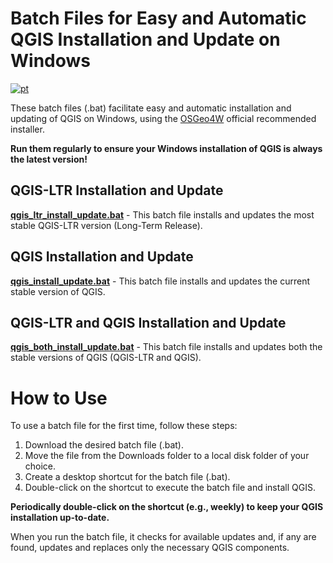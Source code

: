 # Batch Files for Easy and Automatic QGIS Installation and Update on Windows
[![pt](https://img.shields.io/badge/lang-pt-green.svg)](README.md)

These batch files (.bat) facilitate easy and automatic installation and updating of QGIS on Windows, using the [OSGeo4W](https://www.osgeo.org/projects/osgeo4w/) official recommended installer.

**Run them regularly to ensure your Windows installation of QGIS is always the latest version!**

## QGIS-LTR Installation and Update
**[qgis_ltr_install_update.bat](Batchfiles/qgis_ltr_install_update.bat)** - This batch file installs and updates the most stable QGIS-LTR version (Long-Term Release).

## QGIS Installation and Update
**[qgis_install_update.bat](Batchfiles/qgis_install_update.bat)** - This batch file installs and updates the current stable version of QGIS.

## QGIS-LTR and QGIS Installation and Update
**[qgis_both_install_update.bat](Batchfiles/qgis_both_install_update.bat)** - This batch file installs and updates both the stable versions of QGIS (QGIS-LTR and QGIS).

# How to Use

To use a batch file for the first time, follow these steps:
1. Download the desired batch file (.bat).
2. Move the file from the Downloads folder to a local disk folder of your choice.
3. Create a desktop shortcut for the batch file (.bat).
4. Double-click on the shortcut to execute the batch file and install QGIS.

**Periodically double-click on the shortcut (e.g., weekly) to keep your QGIS installation up-to-date.** 

When you run the batch file, it checks for available updates and, if any are found, updates and replaces only the necessary QGIS components.

